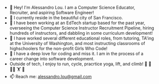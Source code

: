 - 👋 Hey! I'm Alessandro Lou. I am a Computer Science Educator, Recruiter, and aspiring Software Engineer!
- 🏡 I currently reside in the beautiful city of San Francisco. 
- 🌱 I have been working at an EdTech startup based for the past year, overseeing the Computer Science Instructor Recruitment Pipeline, hiring hundreds of instructors, and dabbling in some curriculum development!
- 🌱 I have worked several different educational roles, from tutoring, TA'ing at the University of Washington, and most instructing classrooms of highschoolers for the non-profit Girls Who Code!
- 💞️ I have a deep love for coding and miss it. I am in the process of a career change into software development. 
- Outside of tech, I enjoy to run, cycle, pracrtice yoga, lift, and climb! 🏃 🚴 🧘‍♂️ 🏋 🧗
- 📫 Reach me: alessandro.lou@gmail.com

<!---
alemaulou/alemaulou is a ✨ special ✨ repository because its `README.md` (this file) appears on your GitHub profile.
You can click the Preview link to take a look at your changes.
--->
